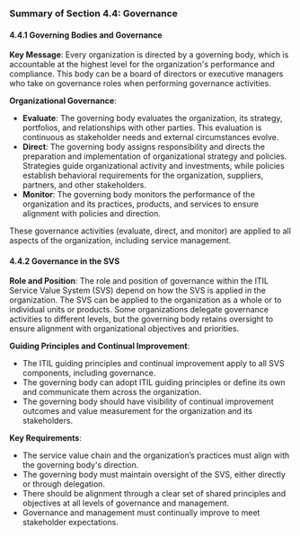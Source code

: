 ### Summary of Section 4.4: Governance

#### 4.4.1 Governing Bodies and Governance

**Key Message**: Every organization is directed by a governing body, which is accountable at the highest level for the organization's performance and compliance. This body can be a board of directors or executive managers who take on governance roles when performing governance activities.

**Organizational Governance**:
- **Evaluate**: The governing body evaluates the organization, its strategy, portfolios, and relationships with other parties. This evaluation is continuous as stakeholder needs and external circumstances evolve.
- **Direct**: The governing body assigns responsibility and directs the preparation and implementation of organizational strategy and policies. Strategies guide organizational activity and investments, while policies establish behavioral requirements for the organization, suppliers, partners, and other stakeholders.
- **Monitor**: The governing body monitors the performance of the organization and its practices, products, and services to ensure alignment with policies and direction.

These governance activities (evaluate, direct, and monitor) are applied to all aspects of the organization, including service management.

#### 4.4.2 Governance in the SVS

**Role and Position**: The role and position of governance within the ITIL Service Value System (SVS) depend on how the SVS is applied in the organization. The SVS can be applied to the organization as a whole or to individual units or products. Some organizations delegate governance activities to different levels, but the governing body retains oversight to ensure alignment with organizational objectives and priorities.

**Guiding Principles and Continual Improvement**:
- The ITIL guiding principles and continual improvement apply to all SVS components, including governance.
- The governing body can adopt ITIL guiding principles or define its own and communicate them across the organization.
- The governing body should have visibility of continual improvement outcomes and value measurement for the organization and its stakeholders.

**Key Requirements**:
- The service value chain and the organization’s practices must align with the governing body's direction.
- The governing body must maintain oversight of the SVS, either directly or through delegation.
- There should be alignment through a clear set of shared principles and objectives at all levels of governance and management.
- Governance and management must continually improve to meet stakeholder expectations.